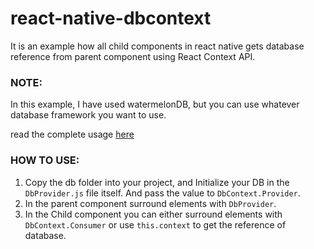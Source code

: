 # react-native-dbcontext
It is an example how all child components in react native gets database reference from parent component using React Context API.

### NOTE: ###
In this example, I have used watermelonDB, but you can use whatever database framework you want to use. 

read the complete usage [here](https://www.naroju.com/how-to-use-react-context-to-pass-database-reference-to-child-components/) 

### HOW TO USE:

1. Copy the db folder into your project, and Initialize your DB in the `DbProvider.js` file itself. And pass the value to `DbContext.Provider`.  
2. In the parent component surround elements with `DbProvider`.
3. In the Child component you can either surround elements with `DbContext.Consumer` or use `this.context` to get the reference of database. 
